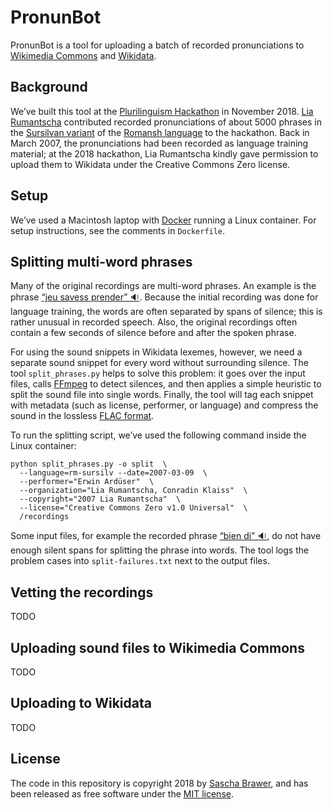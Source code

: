 # PronunBot

PronunBot is a tool for uploading a batch of recorded pronunciations
to [Wikimedia Commons](https://commons.wikimedia.org/) and
[Wikidata](https://www.wikidata.org).

## Background

We’ve built this tool at the [Plurilinguism
Hackathon](https://forum-helveticum.ch/en/hackathon/) in November
2018.  [Lia Rumantscha](http://www.liarumantscha.ch/?changeLang=_en)
contributed recorded pronunciations of about 5000 phrases in the [Sursilvan
variant](https://en.wikipedia.org/wiki/Sursilvan_dialects_(Romansh))
of the [Romansh
language](https://en.wikipedia.org/wiki/Romansh_language) to the
hackathon. Back in March 2007, the pronunciations had been recorded
as language training material; at the 2018 hackathon, Lia Rumantscha kindly
gave permission to upload them to Wikidata under the Creative Commons Zero
license.


## Setup

We’ve used a Macintosh laptop with
[Docker](https://docs.docker.com/docker-for-mac/install/) running a
Linux container. For setup instructions, see the comments in `Dockerfile`.


## Splitting multi-word phrases

Many of the original recordings are multi-word phrases.
An example is the phrase [“jeu savess prender” 🔉](https://cdn.jsdelivr.net/gh/brawer/PronunBot/testdata/split_phrases/jeu%20savess%20prender.mp3). Because
the initial recording was done for language training, the words are often
separated by spans of silence; this is rather unusual in recorded
speech. Also, the original recordings often contain a few seconds of silence
before and after the spoken phrase.

For using the sound snippets in Wikidata lexemes, however, we need a
separate sound snippet for every word without surrounding silence.
The tool `split_phrases.py` helps to solve this problem: it goes over the
input files, calls [FFmpeg](https://www.ffmpeg.org/) to detect
silences, and then applies a simple heuristic to split the sound file
into single words.  Finally, the tool will tag each snippet with
metadata (such as license, performer, or language) and compress the
sound in the lossless [FLAC format](https://en.wikipedia.org/wiki/FLAC).

To run the splitting script, we’ve used the following command inside
the Linux container:

```
python split_phrases.py -o split  \
  --language=rm-sursilv --date=2007-03-09  \
  --performer="Erwin Ardüser"  \
  --organization="Lia Rumantscha, Conradin Klaiss"  \
  --copyright="2007 Lia Rumantscha"  \
  --license="Creative Commons Zero v1.0 Universal"  \
  /recordings
```

Some input files, for example the recorded phrase [“bien
di” 🔉](https://cdn.jsdelivr.net/gh/brawer/PronunBot/testdata/split_phrases/bien%20di.mp3),
do not have enough silent spans for splitting the phrase into
words. The tool logs the problem cases into `split-failures.txt`
next to the output files.


## Vetting the recordings

TODO


## Uploading sound files to Wikimedia Commons

TODO


## Uploading to Wikidata

TODO


## License

The code in this repository is copyright 2018 by [Sascha
Brawer](http://www.brawer.ch), and has been released as free software
under the [MIT license](https://spdx.org/licenses/MIT.html).

